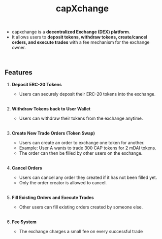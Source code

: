  
  <h1 align="center">capXchange</h1>


<br>

- capxchange is a **decentralized Exchange (DEX) platform**.  
- It allows users to **deposit tokens, withdraw tokens, create/cancel orders, and execute trades** with a fee mechanism for the exchange owner.

<br>

##  Features

1. **Deposit ERC-20 Tokens**  
   - Users can securely deposit their ERC-20 tokens into the exchange.  
   
   <br>

2. **Withdraw Tokens back to User Wallet**  
   - Users can withdraw their tokens from the exchange anytime.  
   
   <br>


3. **Create New Trade Orders (Token Swap)**  
   - Users can create an order to exchange one token for another.  
   - Example: User A wants to trade 300 CAP tokens for 2 mDAI tokens.
   - The order can then be filled by other users on the exchange.
   
   <br>

4. **Cancel Orders**  
   - Users can cancel any order they created if it has not been filled yet.  
   - Only the order creator is allowed to cancel.
   
   <br>

5. **Fill Existing Orders and Execute Trades**  
   - Other users can fill existing orders created by someone else. 
   
   <br>

6. **Fee System**  
   - The exchange charges a small fee on every successful trade
   
   <br>   

